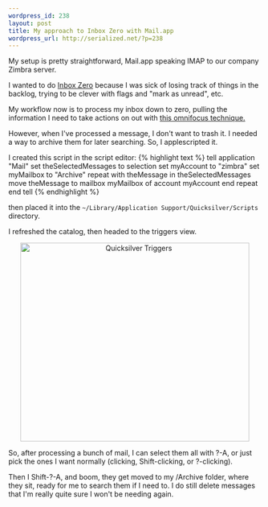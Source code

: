 ```yaml
--- 
wordpress_id: 238
layout: post
title: My approach to Inbox Zero with Mail.app
wordpress_url: http://serialized.net/?p=238
---
```

My setup is pretty straightforward, Mail.app speaking IMAP to our company Zimbra server.

I wanted to do <a href="http://www.43folders.com/izero">Inbox Zero</a> because I was sick of losing track of things in the backlog, trying to be clever with flags and "mark as unread", etc.

My workflow now is to process my inbox down to zero, pulling the information I need to take actions on out with <a href="http://www.earth2adam.com/omnifocus-gtd-actions-from-mail-redux/">this omnifocus technique.</a>

However, when I've processed a message, I don't want to trash it. I needed a way to archive them for later searching. So, I applescripted it.

I created this script in the script editor:
{% highlight text %}
    tell application "Mail"
        set theSelectedMessages to selection
        set myAccount to "zimbra"
        set myMailbox to "Archive"
        repeat with theMessage in theSelectedMessages
            move theMessage to mailbox myMailbox of account myAccount
        end repeat
    end tell
{% endhighlight %}

then placed it into the `~/Library/Application Support/Quicksilver/Scripts` directory.

I refreshed the catalog, then headed to the triggers view.

<div style="text-align:center;"><img src="http://serialized.net/wp-content/uploads/2009/03/triggers.jpg" alt="Quicksilver Triggers" border="0" width="456" height="395" /></div>

So, after processing a bunch of mail, I can select them all with ?-A, or just pick the ones I want normally (clicking, Shift-clicking, or ?-clicking).

Then I Shift-?-A, and boom, they get moved to my /Archive folder, where they sit, ready for me to search them if I need to. I do still delete messages that I'm really quite sure I won't be needing again.
